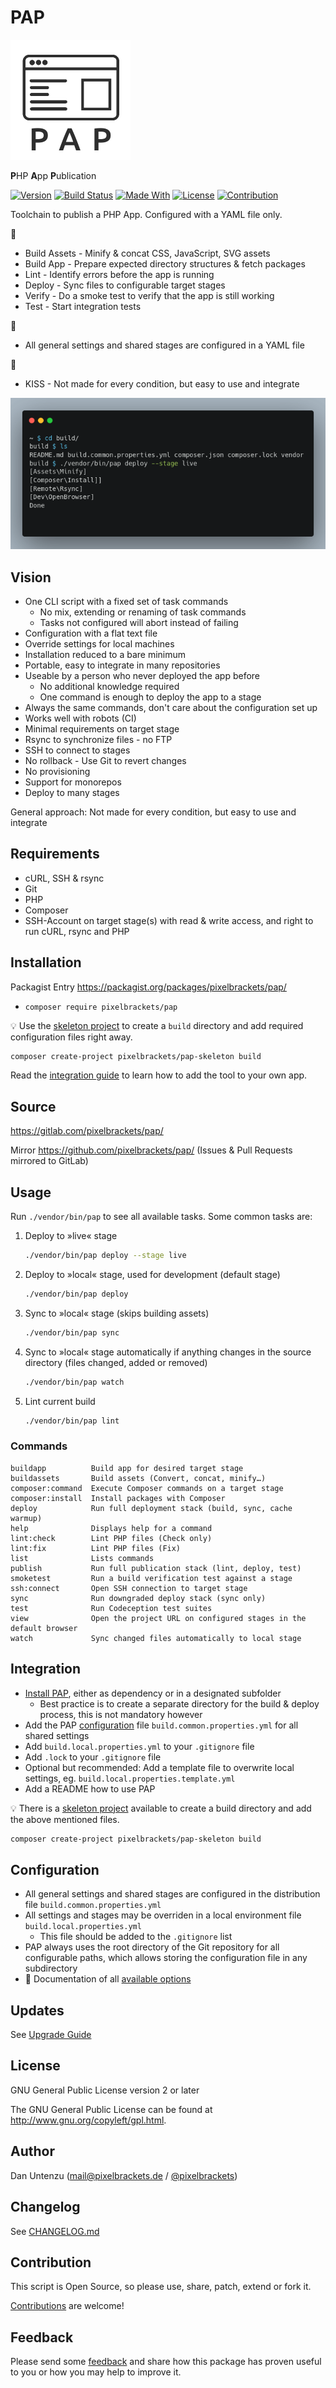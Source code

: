 # PAP

![Logo](./docs/icon.png)

**P**HP **A**pp **P**ublication

[![Version](https://img.shields.io/packagist/v/pixelbrackets/pap.svg?style=flat-square)](https://packagist.org/packages/pixelbrackets/pap/)
[![Build Status](https://img.shields.io/gitlab/pipeline/pixelbrackets/pap?style=flat-square)](https://gitlab.com/pixelbrackets/pap/pipelines)
[![Made With](https://img.shields.io/badge/made_with-php-blue?style=flat-square)](https://gitlab.com/pixelbrackets/pap#requirements)
[![License](https://img.shields.io/badge/license-gpl--2.0--or--later-blue.svg?style=flat-square)](https://spdx.org/licenses/GPL-2.0-or-later.html)
[![Contribution](https://img.shields.io/badge/contributions_welcome-%F0%9F%94%B0-brightgreen.svg?labelColor=brightgreen&style=flat-square)](https://gitlab.com/pixelbrackets/pap/-/blob/master/CONTRIBUTING.md)

Toolchain to publish a PHP App. Configured with a YAML file only.

🚀

- Build Assets - Minify & concat CSS, JavaScript, SVG assets
- Build App - Prepare expected directory structures & fetch packages
- Lint - Identify errors before the app is running
- Deploy - Sync files to configurable target stages
- Verify - Do a smoke test to verify that the app is still working
- Test - Start integration tests

🔧

- All general settings and shared stages are configured in a YAML file

🎯

- KISS - Not made for every condition, but easy to use and integrate

![Screenshot](./docs/screenshot.png)

## Vision

- One CLI script with a fixed set of task commands
  - No mix, extending or renaming of task commands
  - Tasks not configured will abort instead of failing
- Configuration with a flat text file
- Override settings for local machines
- Installation reduced to a bare minimum
- Portable, easy to integrate in many repositories
- Useable by a person who never deployed the app before
  - No additional knowledge required
  - One command is enough to deploy the app to a stage
- Always the same commands, don't care about the configuration set up
- Works well with robots (CI)
- Minimal requirements on target stage
- Rsync to synchronize files - no FTP
- SSH to connect to stages
- No rollback - Use Git to revert changes
- No provisioning
- Support for monorepos
- Deploy to many stages

General approach: Not made for every condition, but easy to use and integrate

## Requirements

- cURL, SSH & rsync
- Git
- PHP
- Composer
- SSH-Account on target stage(s) with read & write access,
  and right to run cURL, rsync and PHP

## Installation

Packagist Entry https://packagist.org/packages/pixelbrackets/pap/

- `composer require pixelbrackets/pap`

💡 Use the
[skeleton project](https://packagist.org/packages/pixelbrackets/pap-skeleton/)
to create a `build` directory and add required configuration files right away.

```bash
composer create-project pixelbrackets/pap-skeleton build
```

Read the [integration guide](#integration) to learn how to add the tool to
your own app.

## Source

https://gitlab.com/pixelbrackets/pap/

Mirror https://github.com/pixelbrackets/pap/ (Issues & Pull Requests
mirrored to GitLab)

## Usage

Run `./vendor/bin/pap` to see all available tasks. Some common tasks are:

1. Deploy to »live« stage
   ```bash
   ./vendor/bin/pap deploy --stage live
   ```

1. Deploy to »local« stage, used for development (default stage)
   ```bash
   ./vendor/bin/pap deploy
   ```

1. Sync to »local« stage (skips building assets)
   ```bash
   ./vendor/bin/pap sync
   ```

1. Sync to »local« stage automatically if anything changes in the
   source directory (files changed, added or removed)
   ```bash
   ./vendor/bin/pap watch
   ```

1. Lint current build
   ```bash
   ./vendor/bin/pap lint
   ```

### Commands

<!-- Generate using `./bin/pap list` and sort alphabetically -->

```
buildapp          Build app for desired target stage
buildassets       Build assets (Convert, concat, minify…)
composer:command  Execute Composer commands on a target stage
composer:install  Install packages with Composer
deploy            Run full deployment stack (build, sync, cache warmup)
help              Displays help for a command
lint:check        Lint PHP files (Check only)
lint:fix          Lint PHP files (Fix)
list              Lists commands
publish           Run full publication stack (lint, deploy, test)
smoketest         Run a build verification test against a stage
ssh:connect       Open SSH connection to target stage
sync              Run downgraded deploy stack (sync only)
test              Run Codeception test suites
view              Open the project URL on configured stages in the default browser
watch             Sync changed files automatically to local stage
```

## Integration

- [Install PAP](#installation), either as dependency or in a designated
  subfolder
  - Best practice is to create a separate directory for the build & deploy 
    process, this is not mandatory however
- Add the PAP [configuration](#configuration) file
  `build.common.properties.yml` for all shared settings
- Add `build.local.properties.yml` to your `.gitignore` file
- Add `.lock` to your `.gitignore` file
- Optional but recommended: Add a template file to overwrite local settings,
  eg. `build.local.properties.template.yml`
- Add a README how to use PAP

💡 There is a
[skeleton project](https://packagist.org/packages/pixelbrackets/pap-skeleton/)
available to create a build directory and add the above mentioned files.

```bash
composer create-project pixelbrackets/pap-skeleton build
```

## Configuration

- All general settings and shared stages are configured in
  the distribution file `build.common.properties.yml`
- All settings and stages may be overriden in a local environment file
  `build.local.properties.yml`
  - This file should be added to the `.gitignore` list
- PAP always uses the root directory of the Git repository for all configurable
  paths, which allows storing the configuration file in any subdirectory
- 📝 Documentation of all [available options](./docs/configuration.md)

## Updates

See [Upgrade Guide](./docs/upgrade-guide.md)

## License

GNU General Public License version 2 or later

The GNU General Public License can be found at http://www.gnu.org/copyleft/gpl.html.

## Author

Dan Untenzu (<mail@pixelbrackets.de> / [@pixelbrackets](https://pixelbrackets.de))

## Changelog

See [CHANGELOG.md](./CHANGELOG.md)

## Contribution

This script is Open Source, so please use, share, patch, extend or fork it.

[Contributions](./CONTRIBUTING.md) are welcome!

## Feedback

Please send some [feedback](https://pixelbrackets.de/) and share how this
package has proven useful to you or how you may help to improve it.
